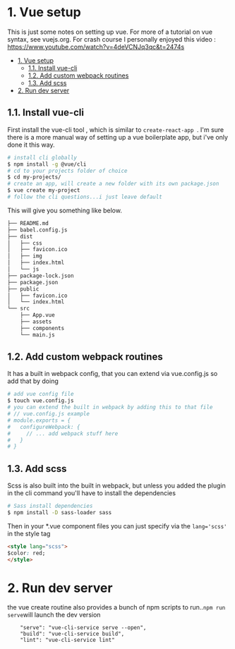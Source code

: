 # 1. Vue setup

This is just some notes on setting up vue. For more of a tutorial on vue syntax, see vuejs.org.
For crash course I personally enjoyed this video : https://www.youtube.com/watch?v=4deVCNJq3qc&t=2474s

<!-- TOC -->

- [1. Vue setup](#1-vue-setup)
  - [1.1. Install vue-cli](#11-install-vue-cli)
  - [1.2. Add custom webpack routines](#12-add-custom-webpack-routines)
  - [1.3. Add scss](#13-add-scss)
- [2. Run dev server](#2-run-dev-server)

<!-- /TOC -->

## 1.1. Install vue-cli

First install the vue-cli tool , which is similar to `create-react-app `. I'm sure there is a more manual way of setting up a vue boilerplate app, but i've only done it this way.

```bash
# install cli globally
$ npm install -g @vue/cli
# cd to your projects folder of choice
$ cd my-projects/
# create an app, will create a new folder with its own package.json
$ vue create my-project
# follow the cli questions...i just leave default
```

This will give you something like below. 
```bash
├── README.md
├── babel.config.js
├── dist
│   ├── css
│   ├── favicon.ico
│   ├── img
│   ├── index.html
│   └── js
├── package-lock.json
├── package.json
├── public
│   ├── favicon.ico
│   └── index.html
└── src
    ├── App.vue
    ├── assets
    ├── components
    └── main.js

```

## 1.2. Add custom webpack routines

It has a built in webpack config, that you can extend via vue.config.js so add that by doing
```bash
# add vue config file
$ touch vue.config.js
# you can extend the built in webpack by adding this to that file
# // vue.config.js example
# module.exports = {
#   configureWebpack: {
#     // ... add webpack stuff here
#   }
# }
```

## 1.3. Add scss 

Scss is also built into the built in webpack, but unless you added the plugin in the cli command you'll have to install the dependencies

```bash
# Sass install dependencies
$ npm install -D sass-loader sass
```

Then in your *.vue component files you can just specify via the `lang='scss'` in the style tag

```html
<style lang="scss">
$color: red;
</style>
```

# 2. Run dev server 

the vue create routine also provides a bunch of npm scripts to run..`npm run serve`will launch the dev version

```
    "serve": "vue-cli-service serve --open",
    "build": "vue-cli-service build",
    "lint": "vue-cli-service lint"
```